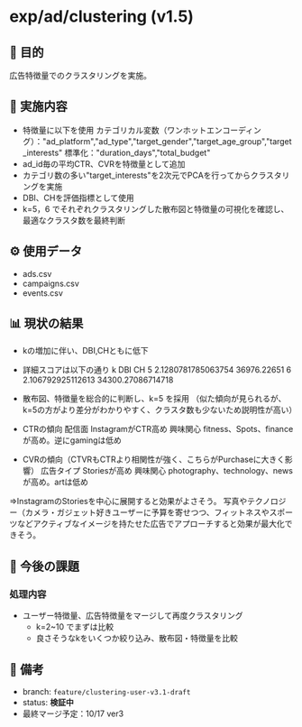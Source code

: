 # exp/ad/clustering (v1.5)

## 🧭 目的
広告特徴量でのクラスタリングを実施。

## 🔄 実施内容
- 特徴量に以下を使用
カテゴリカル変数（ワンホットエンコーディング）："ad_platform","ad_type","target_gender","target_age_group","target_interests"
標準化："duration_days","total_budget"
- ad_id毎の平均CTR、CVRを特徴量として追加
- カテゴリ数の多い"target_interests"を2次元でPCAを行ってからクラスタリングを実施
- DBI、CHを評価指標として使用
- k=5，6 でそれぞれクラスタリングした散布図と特徴量の可視化を確認し、最適なクラスタ数を最終判断

## ⚙️ 使用データ
- ads.csv
- campaigns.csv
- events.csv

## 📊 現状の結果
- kの増加に伴い、DBI,CHともに低下
- 詳細スコアは以下の通り
k	DBI	CH
5	2.1280781785063754	36976.22651
6	2.106792925112613	34300.27086714718


- 散布図、特徴量を総合的に判断し、k=5 を採用
（似た傾向が見られるが、k=5の方がより差分がわかりやすく、クラスタ数も少ないため説明性が高い）

- CTRの傾向
    配信面 InstagramがCTR高め
    興味関心 fitness、Spots、financeが高め。逆にgamingは低め
- CVRの傾向（CTVRもCTRより相関性が強く、こちらがPurchaseに大きく影響）
    広告タイプ Storiesが高め
    興味関心 photography、technology、newsが高め。artは低め

⇒InstagramのStoriesを中心に展開すると効果がよさそう。
写真やテクノロジー（カメラ・ガジェット好きユーザーに予算を寄せつつ、フィットネスやスポーツなどアクティブなイメージを持たせた広告でアプローチすると効果が最大化できそう。

## 🚧 今後の課題
### 処理内容
- ユーザー特徴量、広告特徴量をマージして再度クラスタリング
    - k=2~10 でまずは比較
    - 良さそうなkをいくつか絞り込み、散布図・特徴量を比較


## 📝 備考
- branch: `feature/clustering-user-v3.1-draft`
- status: **検証中**
- 最終マージ予定：10/17 ver3